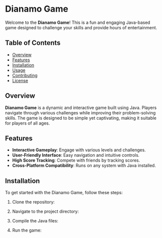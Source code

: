 # Dianamo Game

Welcome to the **Dianamo Game**! This is a fun and engaging Java-based game designed to challenge your skills and provide hours of entertainment. 

## Table of Contents
- [Overview](#overview)
- [Features](#features)
- [Installation](#installation)
- [Usage](#usage)
- [Contributing](#contributing)
- [License](#license)

## Overview
**Dianamo Game** is a dynamic and interactive game built using Java. Players navigate through various challenges while improving their problem-solving skills. The game is designed to be simple yet captivating, making it suitable for players of all ages.

## Features
- **Interactive Gameplay**: Engage with various levels and challenges.
- **User-Friendly Interface**: Easy navigation and intuitive controls.
- **High Score Tracking**: Compete with friends by tracking scores.
- **Cross-Platform Compatibility**: Runs on any system with Java installed.

## Installation
To get started with the Dianamo Game, follow these steps:

1. Clone the repository:
2. Navigate to the project directory:
3. Compile the Java files:

4. Run the game:
